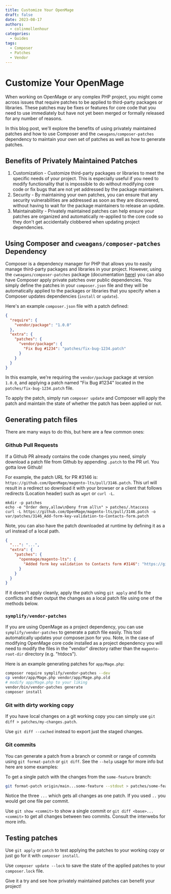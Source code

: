 ```yaml
---
title: Customize Your OpenMage
draft: false
date: 2023-08-17
authors:
  - colinmollenhour
categories:
  - Guides
tags:
  - Composer
  - Patches
  - Vendor
---
```


# Customize Your OpenMage

When working on OpenMage or any complex PHP project, you might come across issues that require patches to be applied to third-party packages or libraries.
These patches may be fixes or features for core code that you need to use immediately but have not yet been merged or formally released for any number of reasons.

In this blog post, we'll explore the benefits of using privately maintained patches and how to use Composer and the `cweagans/composer-patches` dependency to maintain
your own set of patches as well as how to generate patches.

<!-- more -->

## Benefits of Privately Maintained Patches

1. Customization - Customize third-party packages or libraries to meet the specific needs of your project. This is especially useful if you need to modify functionality that is impossible to do without modifying core code or fix bugs that are not yet addressed by the package maintainers.
2. Security - By maintaining your own patches, you can ensure that any security vulnerabilities are addressed as soon as they are discovered, without having to wait for the package maintainers to release an update.
3. Maintainability - Privately maintained patches can help ensure your patches are organized and automatically re-applied to the core code so they don't get accidentally clobbered when updating project dependencies.

## Using Composer and `cweagans/composer-patches` Dependency

Composer is a dependency manager for PHP that allows you to easily manage third-party packages and libraries in your project. However, using the `cweagans/composer-patches` package
(documentation [here](https://github.com/cweagans/composer-patches/blob/1.x/README.md)) you can also have Composer apply private patches over public dependencies. You simply define the patches in your `composer.json` file and they will be automatically applied to the
packages or libraries that you specify when a Composer updates dependencies (`install` or `update`).

Here's an example `composer.json` file with a patch defined:
    
```json    
{
  "require": {
    "vendor/package": "1.0.0"
  },
  "extra": {
    "patches": {
      "vendor/package": {
        "Fix Bug #1234": "patches/fix-bug-1234.patch"
      }
    }
  }
}
```

In this example, we're requiring the `vendor/package` package at version `1.0.0`, and applying a patch named "Fix Bug \#1234" located in the `patches/fix-bug-1234.patch` file.

To apply the patch, simply run `composer update` and Composer will apply the patch and maintain the state of whether the patch has been applied or not.

## Generating patch files

There are many ways to do this, but here are a few common ones:

### Github Pull Requests

If a Github PR already contains the code changes you need, simply download a patch file from Github by appending `.patch` to the PR url. You gotta love Github!

For example, the patch URL for PR #3146 is: `https://github.com/OpenMage/magento-lts/pull/3146.patch`. This url will result in a redirect so download it with your
browser or a client that follows redirects (Location header) such as `wget` or `curl -L`.

```
mkdir -p patches
echo -e "Order deny,allow\nDeny from all\n" > patches/.htaccess
curl -L https://github.com/OpenMage/magento-lts/pull/3146.patch -o var/patches/3146_Add-form-key-validation-to-Contacts-form.patch
```

Note, you can also have the patch downloaded at runtime by defining it as a url instead of a local path.

```json
{
  "...": "...",
  "extra": {
    "patches": {
      "openmage/magento-lts": {
        "Added form key validation to Contacts form #3146": "https://github.com/OpenMage/magento-lts/pull/3146.patch"
      }
    }
  }
}
```

If it doesn't apply cleanly, apply the patch using `git apply` and fix the conflicts and then output the changes as a local patch file using one of the methods below.

### `symplify/vendor-patches`

If you are using OpenMage as a project dependency, you can use `symplify/vendor-patches` to generate a patch file easily. This tool automatically
updates your composer.json for you. Note, in the case of modifying OpenMage core code installed as a project dependency you will need to modify the
files in the "vendor" directory rather than the `magento-root-dir` directory (e.g. "htdocs").

Here is an example generating patches for `app/Mage.php`:

```sh
composer require symplify/vendor-patches --dev
cp vendor/app/Mage.php vendor/app/Mage.php.old
# modify app/Mage.php to your liking
vendor/bin/vendor-patches generate
composer install
```

### Git with dirty working copy

If you have local changes on a git working copy you can simply use `git diff > patches/my-changes.patch`.

Use `git diff --cached` instead to export just the staged changes.

### Git commits

You can generate a patch from a branch or commit or range of commits using `git format-patch` or `git diff`. See the `--help` usage for more info but here are some examples:

To get a single patch with the changes from the `some-feature` branch:

```sh
git format-patch origin/main...some-feature --stdout > patches/some-feature.patch
```

Notice the three `...` which gets all changes as one patch. If you used `..` you would get one file per commit.

Use `git show <commit>` to show a single commit or `git diff <base>...<commit>` to get all changes between two commits. Consult the interwebs for more info.

## Testing patches

Use `git apply` or `patch` to test applying the patches to your working copy or just go for it with `composer install`.

Use `composer update --lock` to save the state of the applied patches to your `composer.lock` file.

Give it a try and see how privately maintained patches can benefit your project!
